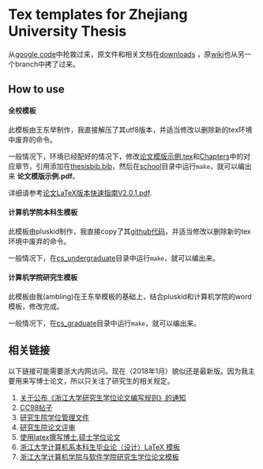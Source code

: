 Tex templates for Zhejiang University Thesis
============

从[google code](https://code.google.com/archive/p/zjuthesistex)中抢救过来，原文件和相关文档在[downloads](downloads) ，原[wiki](ProjectHome.md)也从另一个branch中拷了过来。

## How to use

#### 全校模板
此模板由王东举制作，我直接解压了其utf8版本，并适当修改以删除新的tex环境中废弃的命令。

一般情况下，环境已经配好的情况下，修改[论文模版示例.tex](school/论文模版示例.tex)和[Chapters](school/Chapters)中的对应章节，引用添加在[thesisbib.bib](school/thesisbib.bib)，然后在[school](school)目录中运行`make`，就可以编出来 **论文模版示例.pdf**。

详细请参考[论文LaTeX版本快速指南V2.0.1.pdf](school/论文LaTeX版本快速指南V2.0.1.pdf).

#### 计算机学院本科生模板
此模板由pluskid制作，我直接copy了其[github代码](https://github.com/pluskid/cs_thesis_zju)，并适当修改以删除新的tex环境中废弃的命令。

一般情况下，在[cs_undergraduate](cs_undergraduate)目录中运行`make`，就可以编出来。

#### 计算机学院研究生模板
此模板由我(ambling)在王东举模板的基础上，结合pluskid和计算机学院的word模板，修改完成。

一般情况下，在[cs_graduate](cs_graduate)目录中运行`make`，就可以编出来。

## 相关链接
以下链接可能需要浙大内网访问。现在（2018年1月）貌似还是最新版。因为我主要用来写博士论文，所以只关注了研究生的相关规定。

1. [关于公布《浙江大学研究生学位论文编写规则》的通知](http://grs.zju.edu.cn/redir.php?catalog_id=10038&object_id=12782)
2. [CC98帖子](http://www.cc98.org/topic/4654580)
3. [研究生院学位管理文件](http://grs.zju.edu.cn/redir.php?catalog_id=10044&tag=%E5%AD%A6%E4%BD%8D%E7%AE%A1%E7%90%86)
4. [研究生院论文评审](http://grs.zju.edu.cn/redir.php?catalog_id=10039)
5. [使用latex撰写博士,硕士学位论文](http://www.cnblogs.com/tsingke/p/6358396.html)
6. [浙江大学计算机系本科生毕业论（设计）LaTeX 模板](http://blog.pluskid.org/?p=320)
7. [浙江大学计算机学院与软件学院研究生学位论文模板](http://cspo.zju.edu.cn/redir.php?catalog_id=16115&object_id=28990)
